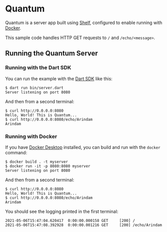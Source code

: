 # Quantum

Quantum is a server app built using [Shelf](https://pub.dev/packages/shelf), 
configured to enable running with [Docker](https://www.docker.com/).

This sample code handles HTTP GET requests to `/` and `/echo/<message>`.

## Running the Quantum Server

### Running with the Dart SDK

You can run the example with the [Dart SDK](https://dart.dev/get-dart)
like this:

```
$ dart run bin/server.dart
Server listening on port 8080
```

And then from a second terminal:
```
$ curl http://0.0.0.0:8080
Hello, World! This is Quantum...
$ curl http://0.0.0.0:8080/echo/Arindam
Arindam
```

### Running with Docker

If you have [Docker Desktop](https://www.docker.com/get-started) installed, you
can build and run with the `docker` command:

```
$ docker build . -t myserver
$ docker run -it -p 8080:8080 myserver
Server listening on port 8080
```

And then from a second terminal:
```
$ curl http://0.0.0.0:8080
Hello, World! This is Quantum...
$ curl http://0.0.0.0:8080/echo/Arindam
Arindam
```

You should see the logging printed in the first terminal:
```
2021-05-06T15:47:04.620417  0:00:00.000158 GET     [200] /
2021-05-06T15:47:08.392928  0:00:00.001216 GET     [200] /echo/Arindam
```
